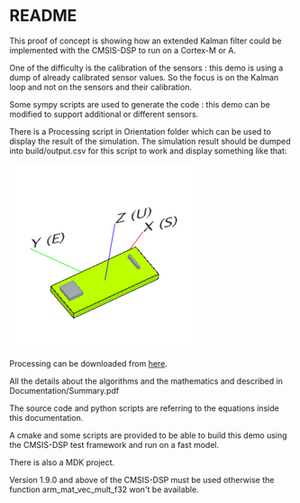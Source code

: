 # README

This proof of concept is showing how an extended Kalman filter could be implemented with the CMSIS-DSP to run on a Cortex-M or A.

One of the difficulty is the calibration of the sensors : this demo is using a dump of already calibrated sensor values. So the focus is on the Kalman loop and not on the sensors and their calibration.

Some sympy scripts are used to generate the code : this demo can be modified to support additional or different sensors.

There is a Processing script in Orientation folder which can be used to display the result of the simulation. The simulation result should be dumped into build/output.csv for this script to work and display something like that:

![orientation](Documentation/Assets/orientation.PNG?raw=true)

Processing can be downloaded from [here](https://processing.org/).

All the details about the algorithms and the mathematics and described in Documentation/Summary.pdf

The source code and python scripts are referring to the equations inside this documentation.

A cmake and some scripts are provided to be able to build this demo using the CMSIS-DSP test framework and run on a fast model.

There is also a MDK project.

Version 1.9.0 and above of the CMSIS-DSP must be used otherwise the function arm_mat_vec_mult_f32 won't be available.


